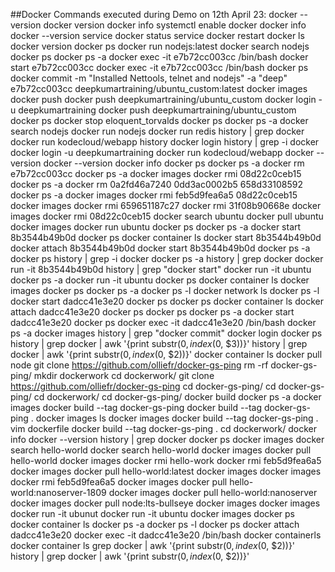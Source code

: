 ##Docker Commands executed during Demo on 12th April 23:
            docker --version
            docker version
            docker info
            systemctl enable docker
            docker info
            docker --version
            service docker status
            service docker restart
            docker ls
            docker version
            docker ps
            docker run nodejs:latest
            docker search nodejs
            docker ps
            docker ps -a
            docker exec -it e7b72cc003cc /bin/bash
            docker start e7b72cc003cc
            docker exec -it e7b72cc003cc /bin/bash
            docker ps
            docker commit -m "Installed Nettools, telnet and nodejs" -a "deep" e7b72cc003cc deepkumartraining/ubuntu_custom:latest
            docker images
            docker push
            docker push deepkumartraining/ubuntu_custom
            docker login -u deepkumartraining
            docker push deepkumartraining/ubuntu_custom
            docker ps
            docker stop eloquent_torvalds
            docker ps
            docker ps -a
            docker search nodejs
            docker run nodejs
            docker run redis
            history | grep docker
            docker run kodecloud/webapp
            history docker login
            history | grep -i docker
            docker login -u deepkumartraining
            docker run kodecloud/webapp
            docker --version
            docker --version
            docker info
            docker ps
            docker ps -a
            docker rm e7b72cc003cc
            docker ps -a
            docker images
            docker rmi 08d22c0ceb15
            docker ps -a
            docker rm 0a2fd46a7240 0dd3ac0002b5 658d33108592
            docker ps -a
            docker images
            docker rmi feb5d9fea6a5 08d22c0ceb15
            docker images
            docker rmi 659651187c27
            docker rmi 31f08b90668e
            docker images
            docker rmi 08d22c0ceb15
            docker search ubuntu
            docker pull ubuntu
            docker images
            docker run ubuntu
            docker ps
            docker ps -a
            docker start 8b3544b49b0d
            docker ps
            docker container ls
            docker start 8b3544b49b0d
            docker attach 8b3544b49b0d
            docker start 8b3544b49b0d
            docker ps -a
            docker ps
            history | grep -i docker
            docker ps -a
            history | grep docker
            docker run -it 8b3544b49b0d
            history | grep "docker start"
            docker run -it ubuntu
            docker ps -a
            docker run -it ubuntu
            docker ps
            docker container ls
            docker images
            docker ps
            docker ps -a
            docker ps -l
            docker network ls
            docker ps -l
            docker start dadcc41e3e20
            docker ps
            docker ps
            docker container ls
            docker attach dadcc41e3e20
            docker ps
            docker ps
            docker ps -a
            docker start dadcc41e3e20
            docker ps
            docker exec -it dadcc41e3e20 /bin/bash
            docker ps -a
            docker images
            history | grep "docker commit"
            docker login
            docker ps
            history | grep docker | awk '{print substr($0, index($0, $3))}'
            history | grep docker | awk '{print substr($0, index($0, $2))}'
            docker container ls
            docker pull node
            git clone https://github.com/olliefr/docker-gs-ping
            rm -rf docker-gs-ping/
            mkdir dockerwork
            cd dockerwork/
            git clone https://github.com/olliefr/docker-gs-ping
            cd docker-gs-ping/
            cd docker-gs-ping/
            cd dockerwork/
            cd docker-gs-ping/
            docker build
            docker ps -a
            docker images
            docker build --tag docker-gs-ping
            docker build --tag docker-gs-ping .
            docker images ls
            docker images
            docker build --tag docker-gs-ping .
            vim dockerfile
            docker build --tag docker-gs-ping .
            cd dockerwork/
            docker info
            docker --version
            history | grep docker
            docker ps
            docker images
            docker search hello-world
            docker search hello-world
            docker images
            docker pull hello-world
            docker images
            docker rmi hello-work
            docker rmi feb5d9fea6a5
            docker images
            docker pull hello-world:latest
            docker images
            docker images
            docker rmi feb5d9fea6a5
            docker images
            docker pull hello-world:nanoserver-1809
            docker images
            docker pull hello-world:nanoserver
            docker images
            docker pull node:lts-bullseye
            docker images
            docker images
            docker run -it ubunut
            docker run -it ubuntu
            docker images
            docker ps
            docker container ls
            docker ps -a
            docker ps -l
            docker ps
            docker attach dadcc41e3e20
            docker exec -it dadcc41e3e20 /bin/bash
            docker containerls
            docker container ls
            grep docker | awk '{print substr($0, index($0, $2))}'
            history | grep docker | awk '{print substr($0, index($0, $2))}'
